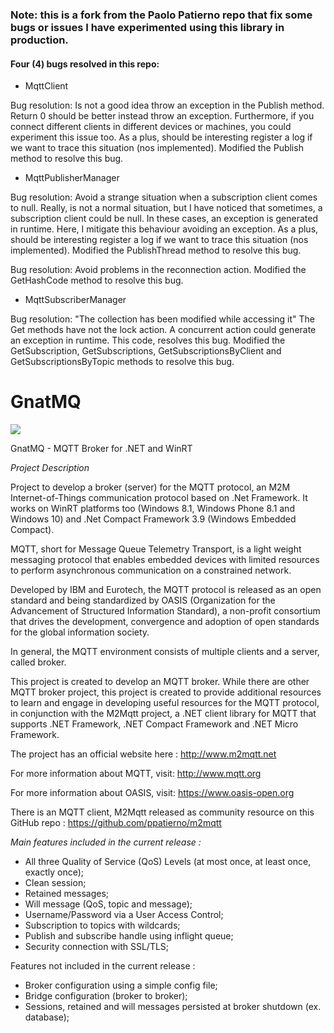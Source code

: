 ### Note: this is a fork from the Paolo Patierno repo that fix some bugs or issues I have experimented using this library in production.

#### Four (4) bugs resolved in this repo:
* MqttClient

Bug resolution:
Is not a good idea throw an exception in the Publish method.
Return 0 should be better instead throw an exception.
Furthermore, if you connect different clients in different devices or machines, you could experiment this issue too.
As a plus, should be interesting register a log if we want to trace this situation (nos implemented).
Modified the Publish method to resolve this bug.

* MqttPublisherManager

Bug resolution:
Avoid a strange situation when a subscription client comes to null.
Really, is not a normal situation, but I have noticed that sometimes, a subscription client could be null.
In these cases, an exception is generated in runtime.
Here, I mitigate this behaviour avoiding an exception.
As a plus, should be interesting register a log if we want to trace this situation (nos implemented).
Modified the PublishThread method to resolve this bug.

Bug resolution:
Avoid problems in the reconnection action.
Modified the GetHashCode method to resolve this bug.

* MqttSubscriberManager

Bug resolution:
"The collection has been modified while accessing it"
The Get methods have not the lock action.
A concurrent action could generate an exception in runtime.
This code, resolves this bug.
Modified the GetSubscription, GetSubscriptions, GetSubscriptionsByClient and GetSubscriptionsByTopic methods to resolve this bug.


# GnatMQ

![](images/gnat.jpg)

GnatMQ - MQTT Broker for .NET and WinRT

*Project Description*

Project to develop a broker (server) for the MQTT protocol, an M2M Internet-of-Things communication protocol based on .Net Framework. It works on WinRT platforms too (Windows 8.1, Windows Phone 8.1 and Windows 10) and .Net Compact Framework 3.9 (Windows Embedded Compact).

MQTT, short for Message Queue Telemetry Transport, is a light weight messaging protocol that enables embedded devices with limited resources to perform asynchronous communication on a constrained network.

Developed by IBM and Eurotech, the MQTT protocol is released as an open standard and being standardized by OASIS (Organization for the Advancement of Structured Information Standard), a non-profit consortium that drives the development, convergence and adoption of open standards for the global information society.

In general, the MQTT environment consists of multiple clients and a server, called broker.

This project is created to develop an MQTT broker.  While there are other MQTT broker project, this project is created to provide additional resources to learn and engage in developing useful resources for the MQTT protocol, in conjunction with the M2Mqtt project, a .NET client library for MQTT that supports .NET Framework, .NET Compact Framework and .NET Micro Framework.

The project has an official website here :  http://www.m2mqtt.net

For more information about MQTT, visit: http://www.mqtt.org

For more information about OASIS, visit: https://www.oasis-open.org

There is an MQTT client, M2Mqtt released as community resource on this GitHub repo : https://github.com/ppatierno/m2mqtt

*Main features included in the current release :*

* All three Quality of Service (QoS) Levels (at most once, at least once, exactly once);
* Clean session;
* Retained messages;
* Will message (QoS, topic and message);
* Username/Password via a User Access Control;
* Subscription to topics with wildcards;
* Publish and subscribe handle using inflight queue;
* Security connection with SSL/TLS;

Features not included in the current release :

* Broker configuration using a simple config file;
* Bridge configuration (broker to broker);
* Sessions, retained and will messages persisted at broker shutdown (ex. database); 
